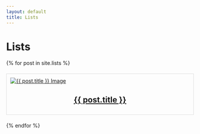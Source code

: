 ```yaml
---
layout: default
title: Lists
---
```


# Lists

<div style="display: grid; grid-template-columns: repeat(auto-fill, minmax(250px, 1fr)); gap: 20px;">
    {% for post in site.lists %}
    <div style="border: 1px solid #ddd; padding: 10px;">
        <a href="{{ post.url }}">
            <img src="{{ post.image }}" alt="{{ post.title }} Image" style="max-width: 100%; max-height: 200px; display: block; margin: 0 auto;" />
            <h2 style="text-align: center;">{{ post.title }}</h2>
        </a>
    </div>
    {% endfor %}
</div>
